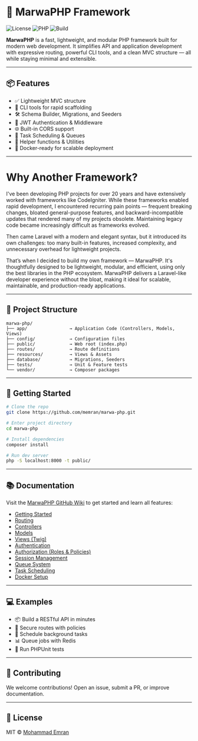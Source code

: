 # 🚀 MarwaPHP Framework

![License](https://img.shields.io/badge/license-MIT-blue.svg)
![PHP](https://img.shields.io/badge/php-8.2%2B-orange)
![Build](https://img.shields.io/badge/build-passing-brightgreen)

**MarwaPHP** is a fast, lightweight, and modular PHP framework built for modern web development. It simplifies API and application development with expressive routing, powerful CLI tools, and a clean MVC structure — all while staying minimal and extensible.

---

## 📦 Features

- ✅ Lightweight MVC structure
- 🔧 CLI tools for rapid scaffolding
- 🛠 Schema Builder, Migrations, and Seeders
- 🔐 JWT Authentication & Middleware
- 🌐 Built-in CORS support
- 📅 Task Scheduling & Queues
- 🧰 Helper functions & Utilities
- 🐳 Docker-ready for scalable deployment

---
# Why Another Framework?

I've been developing PHP projects for over 20 years and have extensively worked with frameworks like CodeIgniter. While these frameworks enabled rapid development, I encountered recurring pain points — frequent breaking changes, bloated general-purpose features, and backward-incompatible updates that rendered many of my projects obsolete. Maintaining legacy code became increasingly difficult as frameworks evolved.

Then came Laravel with a modern and elegant syntax, but it introduced its own challenges: too many built-in features, increased complexity, and unnecessary overhead for lightweight projects.

That’s when I decided to build my own framework — MarwaPHP. It's thoughtfully designed to be lightweight, modular, and efficient, using only the best libraries in the PHP ecosystem. MarwaPHP delivers a Laravel-like developer experience without the bloat, making it ideal for scalable, maintainable, and production-ready applications.

---

## 📁 Project Structure

```
marwa-php/
├── app/                → Application Code (Controllers, Models, Views)
├── config/             → Configuration files
├── public/             → Web root (index.php)
├── routes/             → Route definitions
├── resources/          → Views & Assets
├── database/           → Migrations, Seeders
├── tests/              → Unit & Feature tests
└── vendor/             → Composer packages
```

---

## 🚀 Getting Started

```bash
# Clone the repo
git clone https://github.com/memran/marwa-php.git

# Enter project directory
cd marwa-php

# Install dependencies
composer install

# Run dev server
php -S localhost:8000 -t public/
```

---

## 📚 Documentation

Visit the [MarwaPHP GitHub Wiki](https://github.com/memran/marwa-php/wiki) to get started and learn all features:

- [Getting Started](https://github.com/memran/marwa-php/wiki/Getting-Started)
- [Routing](https://github.com/memran/marwa-php/wiki/Routing)
- [Controllers](https://github.com/memran/marwa-php/wiki/Controller)
- [Models](https://github.com/memran/marwa-php/wiki/Model)
- [Views (Twig)](https://github.com/memran/marwa-php/wiki/Twig)
- [Authentication](https://github.com/memran/marwa-php/wiki/Authentication)
- [Authorization (Roles & Policies)](https://github.com/memran/marwa-php/wiki/Authorization)
- [Session Management](https://github.com/memran/marwa-php/wiki/Session)
- [Queue System](https://github.com/memran/marwa-php/wiki/Queue)
- [Task Scheduling](https://github.com/memran/marwa-php/wiki/TaskSchedule)
- [Docker Setup](https://github.com/memran/marwa-php/wiki/Docker-Tutorial)

---

## 💻 Examples

- 📦 Build a RESTful API in minutes
- 🔐 Secure routes with policies
- 🧠 Schedule background tasks
- 📊 Queue jobs with Redis
- 🧪 Run PHPUnit tests

---

## 🤝 Contributing

We welcome contributions! Open an issue, submit a PR, or improve documentation.

---

## 📄 License

MIT © [Mohammad Emran](https://github.com/memran)
